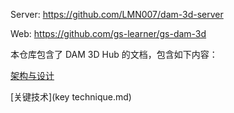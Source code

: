 Server:   https://github.com/LMN007/dam-3d-server 

Web:  https://github.com/gs-learner/gs-dam-3d 



本仓库包含了 DAM 3D Hub 的文档，包含如下内容：

[架构与设计](design.md)

[关键技术](key technique.md)

